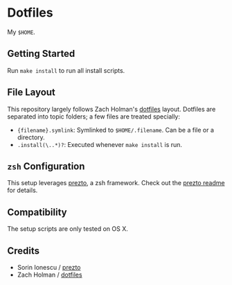 # Dotfiles

My `$HOME`.

## Getting Started

Run `make install` to run all install scripts.

## File Layout

This repository largely follows Zach Holman's [dotfiles](https://github.com/holman/dotfiles) layout. Dotfiles are separated into topic folders; a few files are treated specially:

- `{filename}.symlink`: Symlinked to `$HOME/.filename`. Can be a file or a directory.
- `.install(\..*)?`: Executed whenever `make install` is run.

## `zsh` Configuration

This setup leverages [prezto](https://github.com/sorin-ionescu/prezto), a zsh framework. Check out the [prezto readme](https://github.com/sorin-ionescu/prezto/blob/master/README.md) for details.

## Compatibility

The setup scripts are only tested on OS X.

## Credits

- Sorin Ionescu / [prezto](https://github.com/sorin-ionescu/prezto)
- Zach Holman / [dotfiles](https://github.com/holman/dotfiles)
